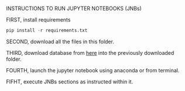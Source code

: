 INSTRUCTIONS TO RUN JUPYTER NOTEBOOKS (JNBs)

FIRST, install requirements

```python
pip install -r requirements.txt
```

SECOND, download all the files in this folder.

THIRD, download database from [here]( https://drive.google.com/uc?id=1Lj0d4nqqFEPbh9ls_Szj5KgeNssqZZIb&export=download ) into the previously downloaded folder.


FOURTH, launch the jupyter notebook using anaconda or from terminal. 

FIFHT, execute JNBs sections as instructed within it.